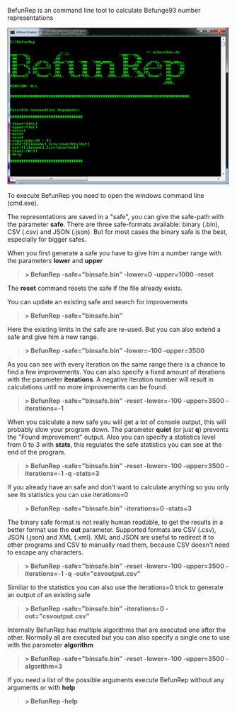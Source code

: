 BefunRep is an command line tool to calculate Befunge93 number representations

![](https://raw.githubusercontent.com/Mikescher/BefunUtils/master/README-FILES/BefunRep_Main.png)

To execute BefunRep you need to open the windows command line (cmd.exe).

The representations are saved in a "safe", you can give the safe-path with the parameter **safe**.
There are three safe-formats available: binary (.bin), CSV (.csv) and JSON (.json). But for most cases the binary safe is the best, especially for bigger safes.

When you first generate a safe you have to give him a number range with the parameters **lower** and **upper**

> **\> BefunRep -safe="binsafe.bin" -lower=0 -upper=1000 -reset**

The **reset** command resets the safe if the file already exists.

You can update an existing safe and search for improvements

> **\> BefunRep -safe="binsafe.bin"**

Here the existing limits in the safe are re-used. But you can also extend a safe and give him a new range.

> **\> BefunRep -safe="binsafe.bin" -lower=-100 -upper=3500**

As you can see with every iteration on the same range there is a chance to find a few improvements.
You can also specify a fixed amount of iterations with the parameter **iterations**. A negative iteration number will result in calculations until no more improvements can be found.

> **\> BefunRep -safe="binsafe.bin" -reset -lower=-100 -upper=3500 -iterations=-1**

When you calculate a new safe you will get a lot of console output, this will probably slow your program down. The parameter **quiet** (or just **q**) prevents the "Found improvement" output.
Also you can specify a statistics level from 0 to 3 with **stats**, this regulates the safe statistics you can see at the end of the program.

> **\> BefunRep -safe="binsafe.bin" -reset -lower=-100 -upper=3500 -iterations=-1 -q -stats=3**

If you already have an safe and don't want to calculate anything so you only see its statistics you can use iterations=0

> **\> BefunRep -safe="binsafe.bin" -iterations=0 -stats=3**

The binary safe format is not really human readable, to get the results in a better format use the **out** parameter. Supported formats are CSV (.csv), JSON (.json) and XML (.xml). XML and JSON are useful to redirect it to other programs and CSV to manually read them, because CSV doesn't need to escape any characters.

> **\> BefunRep -safe="binsafe.bin" -reset -lower=-100 -upper=3500 -iterations=-1 -q -out="csvoutput.csv"**

Similiar to the statistics you can also use the iterations=0 trick to generate an output of an existing safe

> **\> BefunRep -safe="binsafe.bin" -iterations=0 -out="csvoutput.csv"**

Internally BefunRep has multiple algorithms that are executed one after the other. Normally all are executed but you can also specify a single one to use with the parameter **algorithm**

> **\> BefunRep -safe="binsafe.bin" -reset -lower=-100 -upper=3500 -algorithm=3**

If you need a list of the possible arguments execute BefunRep without any arguments or with **help**

> **\> BefunRep -help**

